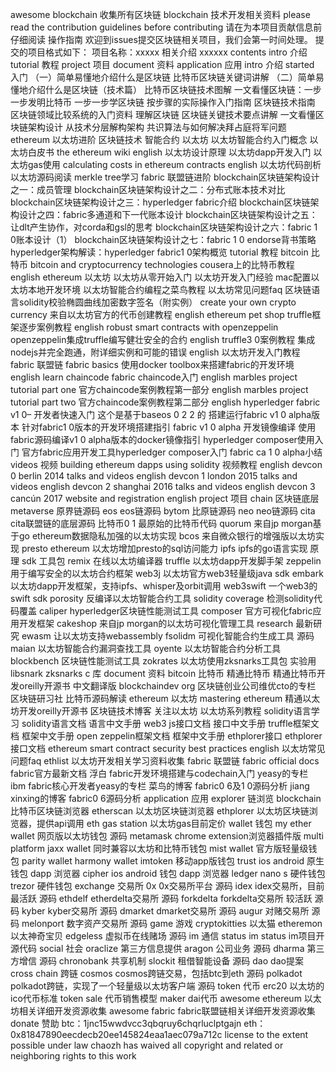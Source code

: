 awesome blockchain 收集所有区块链 blockchain 技术开发相关资料 please read the contribution guidelines before contributing 请在为本项目贡献信息前仔细阅读 操作指南 欢迎到issues提交区块链相关项目，我们会第一时间处理。 提交的项目格式如下： 项目名称：xxxxx 相关介绍 xxxxxx contents intro 介绍 tutorial 教程 project 项目 document 资料 application 应用 intro 介绍 started 入门 （一）简单易懂地介绍什么是区块链 比特币区块链关键词讲解 （二）简单易懂地介绍什么是区块链（技术篇） 比特币区块链技术图解 一文看懂区块链：一步一步发明比特币 一步一步学区块链 按步骤的实际操作入门指南 区块链技术指南 区块链领域比较系统的入门资料 理解区块链 区块链关键技术要点讲解 一文看懂区块链架构设计 从技术分层解构架构 共识算法与如何解决拜占庭将军问题 ethereum 以太坊进阶 区块链技术 智能合约 以太坊 以太坊智能合约入门概念 以太坊白皮书 the ethereum wiki english 以太坊设计原理 以太坊dapp开发入门 以太坊gas使用 calculating costs in ethereum contracts english 以太坊代码剖析 以太坊源码阅读 merkle tree学习 fabric 联盟链进阶 blockchain区块链架构设计之一：成员管理 blockchain区块链架构设计之二：分布式账本技术对比 blockchain区块链架构设计之三：hyperledger fabric介绍 blockchain区块链架构设计之四：fabric多通道和下一代账本设计 blockchain区块链架构设计之五：让dlt产生协作，对corda和gsl的思考 blockchain区块链架构设计之六：fabric 1 0账本设计（1） blockchain区块链架构设计之七：fabric 1 0 endorse背书策略 hyperledger架构解读：hyperledger fabric1 0架构概览 tutorial 教程 bitcoin 比特币 bitcoin and cryptocurrency technologies cousera上的比特币教程 english ethereum 以太坊 以太坊从零开始入门 以太坊开发入门经验 mac配置以太坊本地开发环境 以太坊智能合约编程之菜鸟教程 以太坊常见问题faq 区块链语言solidity校验椭圆曲线加密数字签名（附实例） create your own crypto currency 来自以太坊官方的代币创建教程 english ethereum pet shop truffle框架逐步案例教程 english robust smart contracts with openzeppelin openzeppelin集成truffle编写健壮安全的合约 english truffle3 0案例教程 集成nodejs并完全跑通，附详细实例和可能的错误 english 以太坊开发入门教程 fabric 联盟链 fabric basics 使用docker toolbox来搭建fabric的开发环境 english learn chaincode fabric chaincode入门 english marbles project tutorial part one 官方chaincode案例教程第一部分 english marbles project tutorial part two 官方chaincode案例教程第二部分 english hyperledger fabric v1 0– 开发者快速入门 这个是基于baseos 0 2 2 的 搭建运行fabric v1 0 alpha版本 针对fabric1 0版本的开发环境搭建指引 fabric v1 0 alpha 开发镜像编译 使用fabric源码编译v1 0 alpha版本的docker镜像指引 hyperledger composer使用入门 官方fabric应用开发工具hyperledger composer入门 fabric ca 1 0 alpha小结 videos 视频 building ethereum dapps using solidity 视频教程 english devcon 0 berlin 2014 talks and videos english devcon 1 london 2015 talks and videos english devcon 2 shanghai 2016 talks and videos english devcon 3 cancún 2017 website and registration english project 项目 chain 区块链底层 metaverse 原界链源码 eos eos链源码 bytom 比原链源码 neo neo链源码 cita cita联盟链的底层源码 比特币0 1 最原始的比特币代码 quorum 来自jp morgan基于go ethereum数据隐私加强的以太坊实现 bcos 来自微众银行的增强版以太坊实现 presto ethereum 以太坊增加presto的sql访问能力 ipfs ipfs的go语言实现 原理 sdk 工具包 remix 在线以太坊编译器 truffle 以太坊dapp开发脚手架 zeppelin 用于编写安全的以太坊合约框架 web3j 以太坊官方web3轻量级java sdk embark 以太坊dapp开发框架，支持ipfs、whisper及orbit调用 web3swift 一个web3的swift sdk porosity 反编译以太坊智能合约工具 solidity coverage 检测solidity代码覆盖 caliper hyperledger区块链性能测试工具 composer 官方可视化fabric应用开发框架 cakeshop 来自jp morgan的以太坊可视化管理工具 research 最新研究 ewasm 让以太坊支持webassembly fsolidm 可视化智能合约生成工具 源码 maian 以太坊智能合约漏洞查找工具 oyente 以太坊智能合约分析工具 blockbench 区块链性能测试工具 zokrates 以太坊使用zksnarks工具包 实验用 libsnark zksnarks c 库 document 资料 bitcoin 比特币 精通比特币 精通比特币开发oreilly开源书 中文翻译版 blockchaindev org 区块链创业公司维优cto的专栏 区块链研习社 比特币源码解读 ethereum 以太坊 mastering ethereum 精通以太坊开发oreilly开源书 区块链技术博客 关注以太坊 以太坊系列教程 solidity语言学习 solidity语言文档 语言中文手册 web3 js接口文档 接口中文手册 truffle框架文档 框架中文手册 open zeppelin框架文档 框架中文手册 ethplorer接口 ethplorer接口文档 ethereum smart contract security best practices english 以太坊常见问题faq ethlist 以太坊开发相关学习资料收集 fabric 联盟链 fabric official docs fabric官方最新文档 浮白 fabric开发环境搭建与codechain入门 yeasy的专栏 ibm fabric核心开发者yeasy的专栏 菜鸟的博客 fabric0 6及1 0源码分析 jiang xinxing的博客 fabric0 6源码分析 application 应用 explorer 链浏览 blockchain 比特币区块链浏览器 etherscan 以太坊区块链浏览器 ethplorer 以太坊区块链浏览器，提供api调用 eth gas station 以太坊gas目前定价 wallet 钱包 my ether wallet 网页版以太坊钱包 源码 metamask chrome extension浏览器插件版 multi platform jaxx wallet 同时兼容以太坊和比特币钱包 mist wallet 官方版轻量级钱包 parity wallet harmony wallet imtoken 移动app版钱包 trust ios android 原生钱包 dapp 浏览器 cipher ios android 钱包 dapp 浏览器 ledger nano s 硬件钱包 trezor 硬件钱包 exchange 交易所 0x 0x交易所平台 源码 idex idex交易所，目前最活跃 源码 ethdelf etherdelta交易所 源码 forkdelta forkdelta交易所 较活跃 源码 kyber kyber交易所 源码 dmarket dmarket交易所 源码 augur 对赌交易所 源码 melonport 数字资产交易所 源码 game 游戏 cryptokitties 以太猫 etheremon 以太神奇宝贝 edgeless 虚拟币在线赌场 源码 im 通信 status im status im项目开源代码 social 社会 oraclize 第三方信息提供 aragon 公司业务 源码 dharma 第三方增信 源码 chronobank 共享机制 slockit 租借智能设备 源码 dao dao提案 cross chain 跨链 cosmos cosmos跨链交易，包括btc到eth 源码 polkadot polkadot跨链，实现了一个轻量级以太坊客户端 源码 token 代币 erc20 以太坊的ico代币标准 token sale 代币销售模型 maker dai代币 awesome ethereum 以太坊相关详细开发资源收集 awesome fabric fabric联盟链相关详细开发资源收集 donate 赞助 btc：1jnc15wwdvcc3qbqruy6chqrluclptgajn eth：0x81847890eecdecb20ee145824eaa1aec079a712c license to the extent possible under law chaozh has waived all copyright and related or neighboring rights to this work